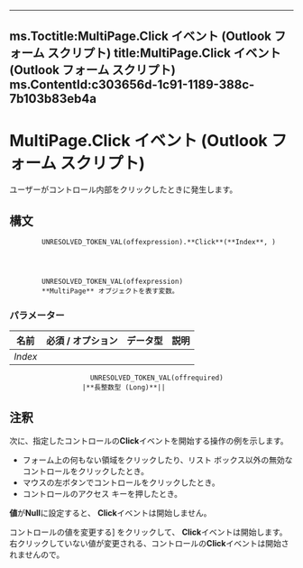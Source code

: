 

---
ms.Toctitle:MultiPage.Click イベント (Outlook フォーム スクリプト)
title:MultiPage.Click イベント (Outlook フォーム スクリプト)
ms.ContentId:c303656d-1c91-1189-388c-7b103b83eb4a
---
# MultiPage.Click イベント (Outlook フォーム スクリプト)




ユーザーがコントロール内部をクリックしたときに発生します。

## 構文

            UNRESOLVED_TOKEN_VAL(offexpression).**Click**(**Index**, )




            UNRESOLVED_TOKEN_VAL(offexpression)
            **MultiPage** オブジェクトを表す変数。

### パラメーター

|**名前**|**必須 / オプション**|**データ型**|**説明**|
|---|---|---|---|
|*Index*|
                        UNRESOLVED_TOKEN_VAL(offrequired)
                      |**長整数型 (Long)**||





## 注釈
次に、指定したコントロールの**Click**イベントを開始する操作の例を示します。

- フォーム上の何もない領域をクリックしたり、リスト ボックス以外の無効なコントロールをクリックしたとき。
- マウスの左ボタンでコントロールをクリックしたとき。
- コントロールのアクセス キーを押したとき。








**値**が**Null**に設定すると、 **Click**イベントは開始しません。



コントロールの値を変更する] をクリックして、 **Click**イベントは開始します。右クリックしていない値が変更される、コントロールの**Click**イベントは開始されませんので。




